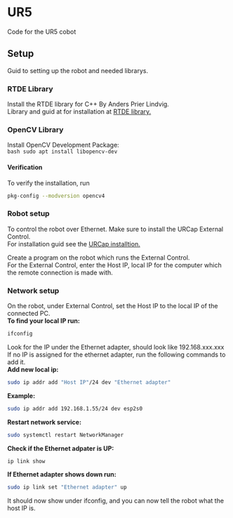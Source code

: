# UR5
Code for the UR5 cobot<br>

## Setup
Guid to setting up the robot and needed librarys.<br>

### RTDE Library
Install the RTDE library for C++ By Anders Prier Lindvig.<br>
Library and guid at for installation at [RTDE library.](https://gitlab.com/sdurobotics/ur_rtde)<br>

### OpenCV Library
Install OpenCV Development Package: <br>
    ```bash
    sudo apt install libopencv-dev
    ```
#### Verification

To verify the installation, run<br>
```bash
pkg-config --modversion opencv4
```


### Robot setup
To control the robot over Ethernet. Make sure to install the URCap External Control.<br>
For installation guid see the [URCap installtion.](https://github.com/UniversalRobots/Universal_Robots_ROS_Driver/blob/master/ur_robot_driver/doc/install_urcap_e_series.md)<br>

Create a program on the robot which runs the External Control.<br>
For the External Control, enter the Host IP, local IP for the computer which the remote connection is made with.

### Network setup
On the robot, under External Control, set the Host IP to the local IP of the connected PC.<br>
**To find your local IP run:**<br>
```bash
ifconfig
```
Look for the IP under the Ethernet adapter, should look like 192.168.xxx.xxx<br>
If no IP is assigned for the ethernet adapter, run the following commands to add it.<br>
**Add new local ip:**<br>
```bash
sudo ip addr add "Host IP"/24 dev "Ethernet adapter"
```
**Example:**<br>
```bash
sudo ip addr add 192.168.1.55/24 dev esp2s0
```
**Restart network service:**<br>
```bash
sudo systemctl restart NetworkManager
```
**Check if the Ethernet adpater is UP:**<br>
```bash
ip link show
```
**If Ethernet adapter shows down run:**<br>
```bash
sudo ip link set "Ethernet adapter" up
```
It should now show under ifconfig, and you can now tell the robot what the host IP is.




